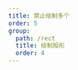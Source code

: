 ```yaml
---
title: 禁止绘制多个
order: 5
group:
  path: /rect
  title: 绘制矩形
  order: 4
---
```


<code src="./multiple.tsx" compact="true"></code>
